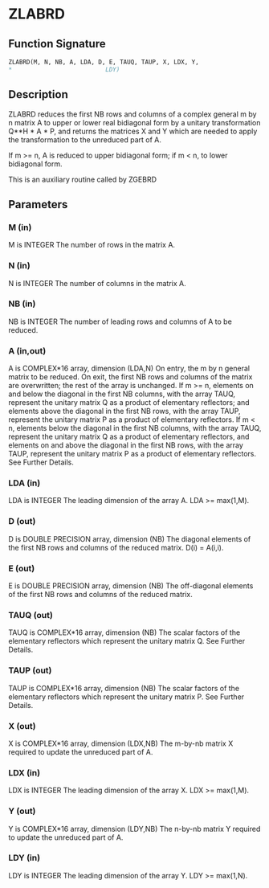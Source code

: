 # ZLABRD

## Function Signature

```fortran
ZLABRD(M, N, NB, A, LDA, D, E, TAUQ, TAUP, X, LDX, Y,
*                          LDY)
```

## Description


 ZLABRD reduces the first NB rows and columns of a complex general
 m by n matrix A to upper or lower real bidiagonal form by a unitary
 transformation Q**H * A * P, and returns the matrices X and Y which
 are needed to apply the transformation to the unreduced part of A.

 If m >= n, A is reduced to upper bidiagonal form; if m < n, to lower
 bidiagonal form.

 This is an auxiliary routine called by ZGEBRD

## Parameters

### M (in)

M is INTEGER The number of rows in the matrix A.

### N (in)

N is INTEGER The number of columns in the matrix A.

### NB (in)

NB is INTEGER The number of leading rows and columns of A to be reduced.

### A (in,out)

A is COMPLEX*16 array, dimension (LDA,N) On entry, the m by n general matrix to be reduced. On exit, the first NB rows and columns of the matrix are overwritten; the rest of the array is unchanged. If m >= n, elements on and below the diagonal in the first NB columns, with the array TAUQ, represent the unitary matrix Q as a product of elementary reflectors; and elements above the diagonal in the first NB rows, with the array TAUP, represent the unitary matrix P as a product of elementary reflectors. If m < n, elements below the diagonal in the first NB columns, with the array TAUQ, represent the unitary matrix Q as a product of elementary reflectors, and elements on and above the diagonal in the first NB rows, with the array TAUP, represent the unitary matrix P as a product of elementary reflectors. See Further Details.

### LDA (in)

LDA is INTEGER The leading dimension of the array A. LDA >= max(1,M).

### D (out)

D is DOUBLE PRECISION array, dimension (NB) The diagonal elements of the first NB rows and columns of the reduced matrix. D(i) = A(i,i).

### E (out)

E is DOUBLE PRECISION array, dimension (NB) The off-diagonal elements of the first NB rows and columns of the reduced matrix.

### TAUQ (out)

TAUQ is COMPLEX*16 array, dimension (NB) The scalar factors of the elementary reflectors which represent the unitary matrix Q. See Further Details.

### TAUP (out)

TAUP is COMPLEX*16 array, dimension (NB) The scalar factors of the elementary reflectors which represent the unitary matrix P. See Further Details.

### X (out)

X is COMPLEX*16 array, dimension (LDX,NB) The m-by-nb matrix X required to update the unreduced part of A.

### LDX (in)

LDX is INTEGER The leading dimension of the array X. LDX >= max(1,M).

### Y (out)

Y is COMPLEX*16 array, dimension (LDY,NB) The n-by-nb matrix Y required to update the unreduced part of A.

### LDY (in)

LDY is INTEGER The leading dimension of the array Y. LDY >= max(1,N).

